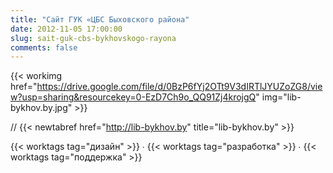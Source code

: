 ```yaml
---
title: "Сайт ГУК «ЦБС Быховского района"
date: 2012-11-05 17:00:00
slug: sait-guk-cbs-bykhovskogo-rayona
comments: false
---
```


{{< workimg href="https://drive.google.com/file/d/0BzP6fYj2OTt9V3dIRTlJYUZoZG8/view?usp=sharing&resourcekey=0-EzD7Ch9o_QQ91Zj4krojgQ" img="lib-bykhov.by.jpg" >}}

// {{< newtabref href="http://lib-bykhov.by" title="lib-bykhov.by" >}}  

{{< worktags tag="дизайн" >}} ∙ {{< worktags tag="разработка" >}} ∙ {{< worktags tag="поддержка" >}}  